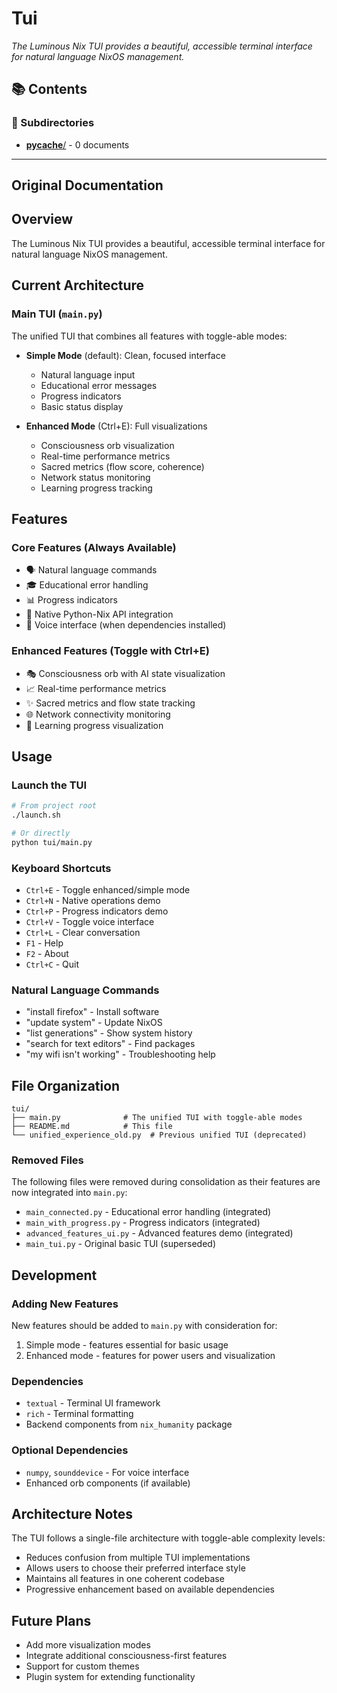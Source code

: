 # Tui

*The Luminous Nix TUI provides a beautiful, accessible terminal interface for natural language NixOS management.*

## 📚 Contents


### 📁 Subdirectories

- [__pycache__/](__pycache__/) - 0 documents

---

## Original Documentation


## Overview

The Luminous Nix TUI provides a beautiful, accessible terminal interface for natural language NixOS management.

## Current Architecture

### Main TUI (`main.py`)
The unified TUI that combines all features with toggle-able modes:

- **Simple Mode** (default): Clean, focused interface
  - Natural language input
  - Educational error messages
  - Progress indicators
  - Basic status display

- **Enhanced Mode** (Ctrl+E): Full visualizations
  - Consciousness orb visualization
  - Real-time performance metrics
  - Sacred metrics (flow score, coherence)
  - Network status monitoring
  - Learning progress tracking

## Features

### Core Features (Always Available)
- 🗣️ Natural language commands
- 🎓 Educational error handling
- 📊 Progress indicators
- 🚀 Native Python-Nix API integration
- 🎤 Voice interface (when dependencies installed)

### Enhanced Features (Toggle with Ctrl+E)
- 🎭 Consciousness orb with AI state visualization
- 📈 Real-time performance metrics
- ✨ Sacred metrics and flow state tracking
- 🌐 Network connectivity monitoring
- 🧠 Learning progress visualization

## Usage

### Launch the TUI
```bash
# From project root
./launch.sh

# Or directly
python tui/main.py
```

### Keyboard Shortcuts
- `Ctrl+E` - Toggle enhanced/simple mode
- `Ctrl+N` - Native operations demo
- `Ctrl+P` - Progress indicators demo
- `Ctrl+V` - Toggle voice interface
- `Ctrl+L` - Clear conversation
- `F1` - Help
- `F2` - About
- `Ctrl+C` - Quit

### Natural Language Commands
- "install firefox" - Install software
- "update system" - Update NixOS
- "list generations" - Show system history
- "search for text editors" - Find packages
- "my wifi isn't working" - Troubleshooting help

## File Organization

```
tui/
├── main.py              # The unified TUI with toggle-able modes
├── README.md            # This file
└── unified_experience_old.py  # Previous unified TUI (deprecated)
```

### Removed Files
The following files were removed during consolidation as their features are now integrated into `main.py`:
- `main_connected.py` - Educational error handling (integrated)
- `main_with_progress.py` - Progress indicators (integrated)
- `advanced_features_ui.py` - Advanced features demo (integrated)
- `main_tui.py` - Original basic TUI (superseded)

## Development

### Adding New Features
New features should be added to `main.py` with consideration for:
1. Simple mode - features essential for basic usage
2. Enhanced mode - features for power users and visualization

### Dependencies
- `textual` - Terminal UI framework
- `rich` - Terminal formatting
- Backend components from `nix_humanity` package

### Optional Dependencies
- `numpy`, `sounddevice` - For voice interface
- Enhanced orb components (if available)

## Architecture Notes

The TUI follows a single-file architecture with toggle-able complexity levels:
- Reduces confusion from multiple TUI implementations
- Allows users to choose their preferred interface style
- Maintains all features in one coherent codebase
- Progressive enhancement based on available dependencies

## Future Plans

- Add more visualization modes
- Integrate additional consciousness-first features
- Support for custom themes
- Plugin system for extending functionality